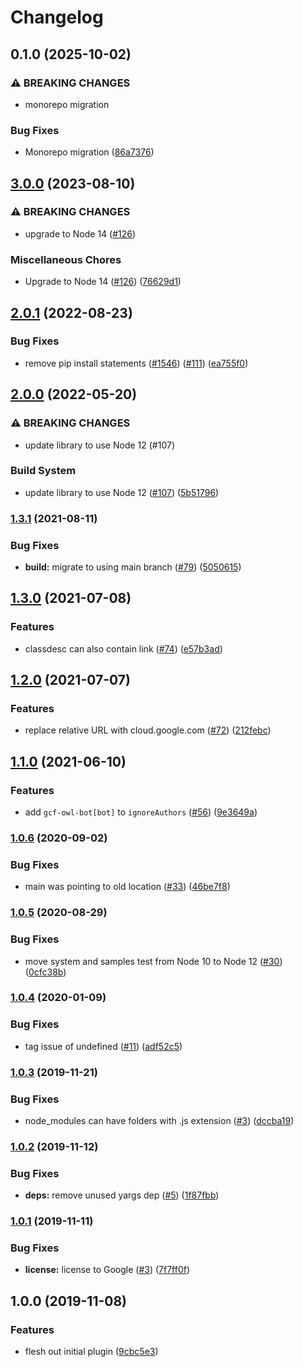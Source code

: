 # Changelog

## 0.1.0 (2025-10-02)


### ⚠ BREAKING CHANGES

* monorepo migration

### Bug Fixes

* Monorepo migration ([86a7376](https://github.com/googleapis/google-cloud-node-core/commit/86a7376da60852dae8eacf9ca97a6d302b6b7eb4))

## [3.0.0](https://github.com/googleapis/jsdoc-region-tag/compare/v2.0.1...v3.0.0) (2023-08-10)


### ⚠ BREAKING CHANGES

* upgrade to Node 14 ([#126](https://github.com/googleapis/jsdoc-region-tag/issues/126))

### Miscellaneous Chores

* Upgrade to Node 14 ([#126](https://github.com/googleapis/jsdoc-region-tag/issues/126)) ([76629d1](https://github.com/googleapis/jsdoc-region-tag/commit/76629d1cb4bd93ee3177edb6e54ce7f3e935787d))

## [2.0.1](https://github.com/googleapis/jsdoc-region-tag/compare/v2.0.0...v2.0.1) (2022-08-23)


### Bug Fixes

* remove pip install statements ([#1546](https://github.com/googleapis/jsdoc-region-tag/issues/1546)) ([#111](https://github.com/googleapis/jsdoc-region-tag/issues/111)) ([ea755f0](https://github.com/googleapis/jsdoc-region-tag/commit/ea755f06395ff3d85845afaa9d1e9b6a8ff86a91))

## [2.0.0](https://github.com/googleapis/jsdoc-region-tag/compare/v1.3.1...v2.0.0) (2022-05-20)


### ⚠ BREAKING CHANGES

* update library to use Node 12 (#107)

### Build System

* update library to use Node 12 ([#107](https://github.com/googleapis/jsdoc-region-tag/issues/107)) ([5b51796](https://github.com/googleapis/jsdoc-region-tag/commit/5b51796771984cf8b978990025f14faa03c19923))

### [1.3.1](https://www.github.com/googleapis/jsdoc-region-tag/compare/v1.3.0...v1.3.1) (2021-08-11)


### Bug Fixes

* **build:** migrate to using main branch ([#79](https://www.github.com/googleapis/jsdoc-region-tag/issues/79)) ([5050615](https://www.github.com/googleapis/jsdoc-region-tag/commit/50506150b7758592df5e389c6a5c3d82b3b20881))

## [1.3.0](https://www.github.com/googleapis/jsdoc-region-tag/compare/v1.2.0...v1.3.0) (2021-07-08)


### Features

* classdesc can also contain link ([#74](https://www.github.com/googleapis/jsdoc-region-tag/issues/74)) ([e57b3ad](https://www.github.com/googleapis/jsdoc-region-tag/commit/e57b3add05abf0c427c4044d507ca600ef58c102))

## [1.2.0](https://www.github.com/googleapis/jsdoc-region-tag/compare/v1.1.0...v1.2.0) (2021-07-07)


### Features

* replace relative URL with cloud.google.com ([#72](https://www.github.com/googleapis/jsdoc-region-tag/issues/72)) ([212febc](https://www.github.com/googleapis/jsdoc-region-tag/commit/212febc933c246a5e31675e128ad65c45d300cac))

## [1.1.0](https://www.github.com/googleapis/jsdoc-region-tag/compare/v1.0.6...v1.1.0) (2021-06-10)


### Features

* add `gcf-owl-bot[bot]` to `ignoreAuthors` ([#56](https://www.github.com/googleapis/jsdoc-region-tag/issues/56)) ([9e3649a](https://www.github.com/googleapis/jsdoc-region-tag/commit/9e3649a3c1778f65115993048d8eca80e5958df8))

### [1.0.6](https://www.github.com/googleapis/jsdoc-region-tag/compare/v1.0.5...v1.0.6) (2020-09-02)


### Bug Fixes

* main was pointing to old location ([#33](https://www.github.com/googleapis/jsdoc-region-tag/issues/33)) ([46be7f8](https://www.github.com/googleapis/jsdoc-region-tag/commit/46be7f83d75506529e46fef4e1bfd5d585b2bc5c))

### [1.0.5](https://www.github.com/googleapis/jsdoc-region-tag/compare/v1.0.4...v1.0.5) (2020-08-29)


### Bug Fixes

* move system and samples test from Node 10 to Node 12 ([#30](https://www.github.com/googleapis/jsdoc-region-tag/issues/30)) ([0cfc38b](https://www.github.com/googleapis/jsdoc-region-tag/commit/0cfc38b339c130389a0eb6927e4a8dd4db5c39e2))

### [1.0.4](https://www.github.com/googleapis/jsdoc-region-tag/compare/v1.0.3...v1.0.4) (2020-01-09)


### Bug Fixes

* tag issue of undefined ([#11](https://www.github.com/googleapis/jsdoc-region-tag/issues/11)) ([adf52c5](https://www.github.com/googleapis/jsdoc-region-tag/commit/adf52c5dc7f8531fc951f9cf80283d17c3dead37))

### [1.0.3](https://www.github.com/googleapis/jsdoc-region-tag/compare/v1.0.2...v1.0.3) (2019-11-21)


### Bug Fixes

* node_modules can have folders with .js extension ([#3](https://www.github.com/googleapis/jsdoc-region-tag/issues/3)) ([dccba19](https://www.github.com/googleapis/jsdoc-region-tag/commit/dccba19cf52290f84a559b19f4691e109fb7f031))

### [1.0.2](https://www.github.com/bcoe/jsdoc-region-tag/compare/v1.0.1...v1.0.2) (2019-11-12)


### Bug Fixes

* **deps:** remove unused yargs dep ([#5](https://www.github.com/bcoe/jsdoc-region-tag/issues/5)) ([1f87fbb](https://www.github.com/bcoe/jsdoc-region-tag/commit/1f87fbb70103a9589c8740db7bbd12f2989169bf))

### [1.0.1](https://www.github.com/bcoe/jsdoc-region-tag/compare/v1.0.0...v1.0.1) (2019-11-11)


### Bug Fixes

* **license:** license to Google ([#3](https://www.github.com/bcoe/jsdoc-region-tag/issues/3)) ([7f7ff0f](https://www.github.com/bcoe/jsdoc-region-tag/commit/7f7ff0f550f35af2cbcd1cc4e7ccb852de2ff01e))

## 1.0.0 (2019-11-08)


### Features

* flesh out initial plugin ([9cbc5e3](https://www.github.com/bcoe/jsdoc-region-tag/commit/9cbc5e3436b9164cb873c700a1e281795a0af327))
